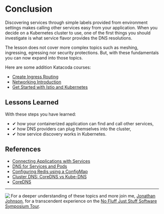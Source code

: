# Conclusion #

Discovering services through simple labels provided from environment settings makes calling other services easy from your application. When you decide on a Kubernetes cluster to use, one of the first things you should investigate is what service flavor provides the DNS resolutions.

The lesson does not cover more complex topics such as meshing, ingressing, egressing nor security protections. But, with these fundamentals you can now expand into those topics.

Here are some addition Katacoda courses:

- [Create Ingress Routing](https://www.katacoda.com/courses/kubernetes/create-kubernetes-ingress-routes)
- [Networking Introduction](https://www.katacoda.com/courses/kubernetes/networking-introduction)
- [Get Started with Istio and Kubernetes](https://www.katacoda.com/courses/istio/deploy-istio-on-kubernetes)

## Lessons Learned ##

With these steps you have learned:

- &#x2714; how your containerized application can find and call other services,
- &#x2714; how DNS providers can plug themselves into the cluster,
- &#x2714; how service discovery works in Kubernetes.

## References ##

- [Connecting Applications with Services](https://kubernetes.io/docs/concepts/services-networking/connect-applications-service/)
- [DNS for Services and Pods](https://kubernetes.io/docs/concepts/services-networking/dns-pod-service/)
- [Configuring Redis using a ConfigMap](https://kubernetes.io/docs/tutorials/configuration/configure-redis-using-configmap/)
- [Cluster DNS: CoreDNS vs Kube-DNS](https://coredns.io/2018/11/27/cluster-dns-coredns-vs-kube-dns/)
- [CoreDNS](https://coredns.io/)

------
<img align="left" src="/javajon/courses/kubernetes-fundamentals/configmap-secret/assets/nfjs.png">

For a deeper understanding of these topics and more join me, [Jonathan Johnson](https://nofluffjuststuff.com/conference/speaker/jonathan_johnson), for a transcendent experience on the [No Fluff Just Stuff Software Symposium Tour](https://nofluffjuststuff.com).
